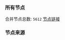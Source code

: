 ### 所有节点
合并节点总数: `5612`
[节点链接](https://github.com/rzhy1/33/raw/master/sub/sub_merge_base64.txt)

### 节点来源
